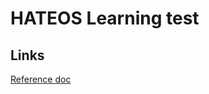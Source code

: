 # HATEOS Learning test

## Links
[Reference doc](https://docs.spring.io/spring-hateoas/docs/0.24.0.RELEASE/reference/html/)